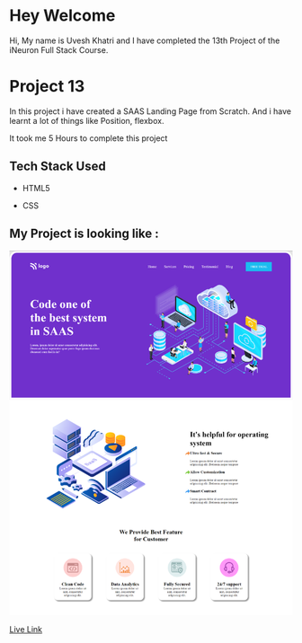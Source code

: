 # Hey Welcome

Hi, My name is Uvesh Khatri and I have completed the 13th Project of the iNeuron Full Stack Course.

# Project 13

In this project i have created a SAAS Landing Page from Scratch. And i have learnt a lot of things like Position, flexbox.

It took me 5 Hours to complete this project
## Tech Stack Used 
- HTML5

- CSS

## My Project is looking like :
![Project13-Result](live-project-13.png)

[Live Link](https://uveshkhatri-saas-landing-page.netlify.app/)